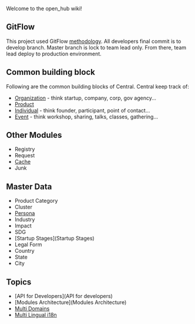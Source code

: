 Welcome to the open_hub wiki!

## GitFlow
This project used GitFlow [methodology](https://datasift.github.io/gitflow/IntroducingGitFlow.html). All developers final commit is to develop branch. Master branch is lock to team lead only. From there, team lead deploy to production environment.


## Common building block
Following are the common building blocks of Central. Central keep track of:

  * [Organization](Organization) - think startup, company, corp, gov agency...
  * [Product](Product)
  * [Individual](Individual) - think founder, participant, point of contact...
  * [Event](Event) - think workshop, sharing, talks, classes, gathering...

## Other Modules

  * Registry
  * Request
  * [Cache](Cache)
  * Junk

## Master Data

  * Product Category
  * Cluster
  * [Persona](Persona)
  * Industry
  * Impact
  * SDG
  * [Startup Stages](Startup Stages)
  * Legal Form
  * Country
  * State
  * City


## Topics

* [API for Developers](API for developers)
* [Modules Architecture](Modules Architecture)
* [Multi Domains](MultiDomains)
* [Multi Lingual i18n](i18n)
